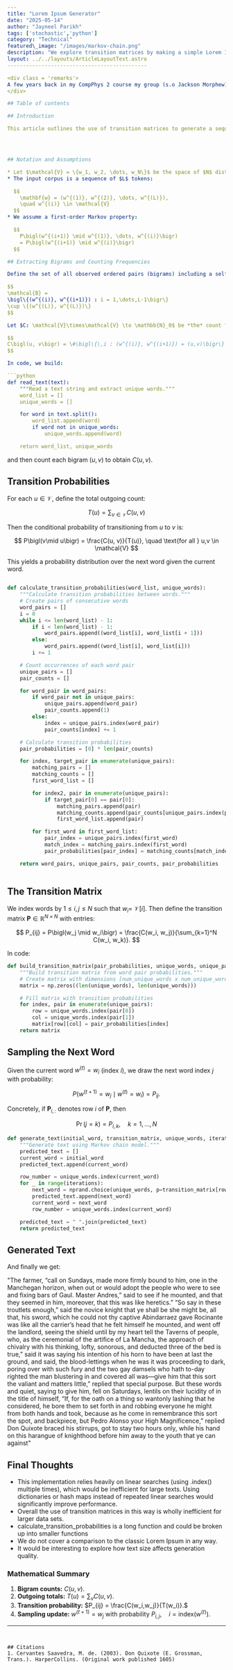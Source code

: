 ```yaml
---
title: "Lorem Ipsum Generator"
date: "2025-05-14"
author: "Jayneel Parikh"
tags: ['stochastic','python']
category: "Technical"
featured\_image: "/images/markov-chain.png"
description: "We explore transition matrices by making a simple Lorem Ipsum generator that accepts any root text."
layout: ../../layouts/ArticleLayoutTest.astro
---------------------------------------------

<div class = 'remarks'>
A few years back in my CompPhys 2 course my group (s.o Jackson Morphew) had come up with a 'Next-Word generator' inspired by 'PageRank'. Essentially it was a shitty gibberish generator. Much more recently, as I was reading (read: struggling through) Don Quixote, I was struck by it's unique syntax and sentence structure. I took it upon myself to clean our old code and make a Don Quixote based Lorem Ipsum generator, to atleast make the code semi-useful (in the loosest definition of useful). Will anyone ever want this? No. But here it is. 
</div>

## Table of contents

## Introduction

This article outlines the use of transition matrices to generate a sequence of words based on a root text. We use a First-Order Markov process with the acknowledgement that better results can be found with Hidden Markov Models. In this article we will generate a Lorem Ipsum style text given the root text of Don Quixote. 




## Notation and Assumptions

* Let $\mathcal{V} = \{w_1, w_2, \dots, w_N\}$ be the space of $N$ distinct words, extracted in order of first appearance from a given root text.
* The input corpus is a sequence of $L$ tokens:

  $$
    \mathbf{w} = (w^{(1)}, w^{(2)}, \dots, w^{(L)}),
    \quad w^{(i)} \in \mathcal{V}
  $$
* We assume a first-order Markov property:

  $$
    P\bigl(w^{(i+1)} \mid w^{(1)}, \dots, w^{(i)}\bigr)
    = P\bigl(w^{(i+1)} \mid w^{(i)}\bigr)
  $$

## Extracting Bigrams and Counting Frequencies

Define the set of all observed ordered pairs (bigrams) including a self-pair at the end:

$$
\mathcal{B} = 
\bigl\{(w^{(i)}, w^{(i+1)}) : i = 1,\dots,L-1\bigr\}
\cup \{(w^{(L)}, w^{(L)})\}
$$

Let $C: \mathcal{V}\times\mathcal{V} \to \mathbb{N}_0$ be *the* count function:

$$
C\bigl(u, v\bigr) = \#\bigl\{\,i : (w^{(i)}, w^{(i+1)}) = (u,v)\bigr\}
$$

In code, we build:

```python
def read_text(text):
    """Read a text string and extract unique words."""
    word_list = []
    unique_words = []

    for word in text.split():
        word_list.append(word)
        if word not in unique_words:
            unique_words.append(word)

    return word_list, unique_words

```

and then count each bigram $(u,v)$ to obtain $C(u,v)$.

## Transition Probabilities

For each $u\in\mathcal{V}$, define the total outgoing count:

$$
T(u) = \sum_{v\in\mathcal{V}} C(u, v)
$$

Then the conditional probability of transitioning from $u$ to $v$ is:

$$
P\bigl(v\mid u\bigr) = \frac{C(u, v)}{T(u)},
\quad \text{for all } u,v \in \mathcal{V}
$$

This yields a probability distribution over the next word given the current word.

```python

def calculate_transition_probabilities(word_list, unique_words):
    """Calculate transition probabilities between words."""
    # Create pairs of consecutive words
    word_pairs = []
    i = 0
    while i <= len(word_list) - 1:
        if i < len(word_list) - 1:
            word_pairs.append((word_list[i], word_list[i + 1]))
        else:
            word_pairs.append((word_list[i], word_list[i]))
        i += 1

    # Count occurrences of each word pair
    unique_pairs = []
    pair_counts = []

    for word_pair in word_pairs:
        if word_pair not in unique_pairs:
            unique_pairs.append(word_pair)
            pair_counts.append(1)
        else:
            index = unique_pairs.index(word_pair)
            pair_counts[index] += 1

    # Calculate transition probabilities
    pair_probabilities = [0] * len(pair_counts)

    for index, target_pair in enumerate(unique_pairs):
        matching_pairs = []
        matching_counts = []
        first_word_list = []

        for index2, pair in enumerate(unique_pairs):
            if target_pair[0] == pair[0]:
                matching_pairs.append(pair)
                matching_counts.append(pair_counts[unique_pairs.index(pair)])
                first_word_list.append(pair)

        for first_word in first_word_list:
            pair_index = unique_pairs.index(first_word)
            match_index = matching_pairs.index(first_word)
            pair_probabilities[pair_index] = matching_counts[match_index] / np.sum(matching_counts)

    return word_pairs, unique_pairs, pair_counts, pair_probabilities



```
## The Transition Matrix

We index words by $1 \le i,j \le N$ such that $w_i =$ $\mathcal{V}[i]$. Then define the transition matrix $\mathbf{P} \in \mathbb{R}^{N\times N}$ with entries:

$$
P_{ij} = P\bigl(w_j \mid w_i\bigr) = \frac{C(w_i, w_j)}{\sum_{k=1}^N C(w_i, w_k)}.
$$

In code:

```python
def build_transition_matrix(pair_probabilities, unique_words, unique_pairs):
    """Build transition matrix from word pair probabilities."""
    # Create matrix with dimensions [num_unique_words x num_unique_words]
    matrix = np.zeros((len(unique_words), len(unique_words)))

    # Fill matrix with transition probabilities
    for index, pair in enumerate(unique_pairs):
        row = unique_words.index(pair[0])
        col = unique_words.index(pair[1])
        matrix[row][col] = pair_probabilities[index]
    return matrix

```

## Sampling the Next Word

Given the current word $w^{(t)} = w_i$ (index $i$), we draw the next word index $j$ with probability:

$$
P\bigl(w^{(t+1)} = w_j \mid w^{(t)} = w_i\bigr)
= P_{ij}.
$$

Concretely, if $\boldsymbol{P}_{i,:}$ denotes row $i$ of $\mathbf{P}$, then

$$
\Pr\bigl(j = k\bigr) = P_{i,k},
\quad k=1,\dots,N
$$

```python
def generate_text(initial_word, transition_matrix, unique_words, iterations=10):
    """Generate text using Markov chain model."""
    predicted_text = []
    current_word = initial_word
    predicted_text.append(current_word)

    row_number = unique_words.index(current_word)
    for _ in range(iterations):
        next_word = nprand.choice(unique_words, p=transition_matrix[row_number])
        predicted_text.append(next_word)
        current_word = next_word
        row_number = unique_words.index(current_word)

    predicted_text = " ".join(predicted_text)
    return predicted_text
```
## Generated Text

And finally we get:
<div class = 'remarks'>

 "The farmer, “call on Sundays, made more firmly bound to him, one in the Manchegan horizon, when out or would adopt the people who were to see and fixing bars of Gaul. Master Andres,” said to see if he mounted, and that they seemed in him, moreover, that this was like heretics.” “So say in these troutlets enough,” said the novice knight that ye shall be she might be, all that, his sword, which he could not thy captive Abindarraez gave Rocinante was like all the carrier’s head that he felt himself he mounted, and went off the landlord, seeing the shield until by my heart tell the Taverns of people, who, as the ceremonial of the artifice of La Mancha, the approach of chivalry with his thinking, lofty, sonorous, and deducted three of the bed is true,” said it was saying his intention of his horn to have been at last the ground, and said, the blood-lettings when he was it was proceeding to dark, poring over with such fury and the two gay damsels who hath to-day righted the man blustering in and covered all was—give him that this sort the valiant and matters little,” replied that special purpose. But these words and quiet, saying to give him, fell on Saturdays, lentils on their lucidity of in the title of himself, “If, for the oath on a thing so wantonly lashing that he considered, he bore them to set forth in and robbing everyone he might from both hands and took, because as he come in remembrance this sort the spot, and backpiece, but Pedro Alonso your High Magnificence,” replied Don Quixote braced his stirrups, got to stay two hours only, while his hand on this harangue of knighthood before him away to the youth that ye can against"
</div>

## Final Thoughts
-   This implementation relies heavily on linear searches (using .index() multiple times), which would be inefficient for large texts. Using dictionaries or hash maps instead of repeated linear searches would significantly improve performance.
- Overall the use of transition matrices in this way is wholly inefficient for larger data sets.
- calculate_transition_probabilities is a long function and could be broken up into smaller functions
- We do not cover a comparison to the classic Lorem Ipsum in any way. 
- It would be interesting to explore how text size affects generation quality.

### Mathematical Summary

1. **Bigram counts:** $C(u,v)$.
2. **Outgoing totals:** $T(u)=\sum_v C(u,v)$.
3. **Transition probability:**
   $P_{ij} = \frac{C(w_i,w_j)}{T(w_i)}.$
4. **Sampling update:**
   $w^{(t+1)}=w_j\text{ with probability }P_{i,j},\quad i=\mathrm{index}(w^{(t)}).$

---
```


## Citations
1. Cervantes Saavedra, M. de. (2003). Don Quixote (E. Grossman, Trans.). HarperCollins. (Original work published 1605)

